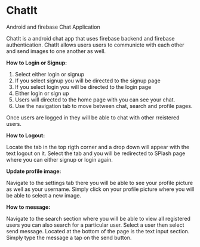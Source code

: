 # ChatIt
Android and firebase Chat Application

ChatIt is a android chat app that uses firebase backend and firebase authentication. ChatIt allows users users to communicte with each other and send images to one another as well. 

<strong> How to Login or Signup: </strong>

1) Select either login or signup
2) If you select signup you will be directed to the signup page
3) If you select login  you will be directed to the login page
4) Either login or sign up 
5) Users will directed to the home page with you can see your chat.
6) Use the navigation tab to move between chat, search and profile pages.

Once users are logged in they will be able to chat with other rreistered users.

<strong> How to Logout: </strong>

Locate the tab in the top rigth corner and a drop down will appear with the text logout on it. Select the tab and you will be redirected to SPlash page where you can either signup or login again.

<strong> Update profile image: </strong>

Navigate to the settings tab there you will be able to see your profile picture as well as your username. Simply click on your profile picture where you will be able to select a new image.

<strong> How to message: </strong>

Navigate to the search section where you will be able to view all registered users you can also search for a particular user. Select a user then select send message. Located at the bottom of the page is the text input section. Simply type the message a tap on the send button.
